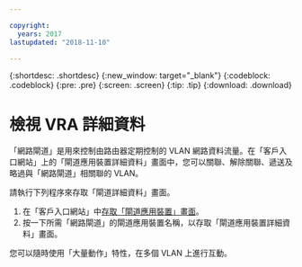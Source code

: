 ```yaml
---

copyright:
  years: 2017
lastupdated: "2018-11-10"

---
```


{:shortdesc: .shortdesc}
{:new_window: target="_blank"}
{:codeblock: .codeblock}
{:pre: .pre}
{:screen: .screen}
{:tip: .tip}
{:download: .download}

# 檢視 VRA 詳細資料

「網路閘道」是用來控制由路由器定期控制的 VLAN 網路資料流量。在「客戶入口網站」上的「閘道應用裝置詳細資料」畫面中，您可以關聯、解除關聯、遞送及略過與「網路閘道」相關聯的 VLAN。

請執行下列程序來存取「閘道詳細資料」畫面。

1. 在「客戶入口網站」中[存取「閘道應用裝置」畫面](access-gateway-appliances.html)。
2. 按一下所需「網路閘道」的閘道應用裝置名稱，以存取「閘道應用裝置詳細資料」畫面。

您可以隨時使用「大量動作」特性，在多個 VLAN 上進行互動。
